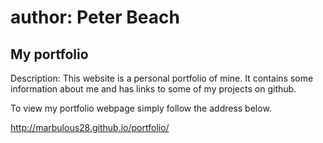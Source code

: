 

# author: Peter Beach #
## My portfolio ##

Description: This website is a personal portfolio of mine. It contains some information 
about me and has links to some of my projects on github.

To view my portfolio webpage simply follow the address below.

http://marbulous28.github.io/portfolio/
